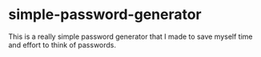 # simple-password-generator
This is a really simple password generator that I made to save myself time and effort to think of passwords.
